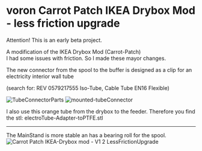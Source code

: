 # voron Carrot Patch IKEA Drybox Mod - less friction upgrade

Attention! This is an early beta project. <br>

A modification of the IKEA Drybox Mod (Carrot-Patch) <br>
I had some issues with friction. So I made these mayor changes.<br>

The new connector from the spool to the buffer is designed as a clip for an electricity interior wall tube </p>(search for: REV 0579217555 Iso-Tube, Cable Tube EN16 Flexible)<br>

![TubeConnectorParts](https://user-images.githubusercontent.com/113828518/208752088-d49915d0-f6f9-4939-9d01-2c770e737ac5.jpg)
![mounted-tubeConnector](https://user-images.githubusercontent.com/113828518/208752139-c912c6d8-1e4d-4f75-bb03-cc6eb5041ecf.jpg)<br>



I also use this orange tube from the drybox to the feeder. Therefore you find the stl: electroTube-Adapter-toPTFE.stl<br><hr>
The MainStand is more stable an has a bearing roll for the spool.
![Carrot Patch IKEA-Drybox mod - V1 2 LessFrictionUpgrade](https://user-images.githubusercontent.com/113828518/208548152-d0b49000-b78b-4efe-889b-2b3845f8ecb9.png)
